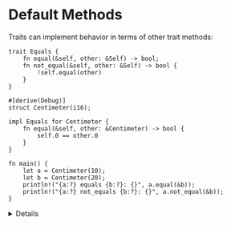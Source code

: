 # Default Methods

Traits can implement behavior in terms of other trait methods:

```rust,editable
trait Equals {
    fn equal(&self, other: &Self) -> bool;
    fn not_equal(&self, other: &Self) -> bool {
        !self.equal(other)
    }
}

#[derive(Debug)]
struct Centimeter(i16);

impl Equals for Centimeter {
    fn equal(&self, other: &Centimeter) -> bool {
        self.0 == other.0
    }
}

fn main() {
    let a = Centimeter(10);
    let b = Centimeter(20);
    println!("{a:?} equals {b:?}: {}", a.equal(&b));
    println!("{a:?} not_equals {b:?}: {}", a.not_equal(&b));
}
```

<details>

* Traits may specify pre-implemented (default) methods and methods that users are required to
  implement themselves. Methods with default implementations can rely on required methods.

* Move method `not_equal` to a new trait `NotEqual`.

* Make `Equals` a super trait for `NotEqual`.
    ```rust,editable,compile_fail
    trait NotEqual: Equals {
        fn not_equal(&self, other: &Self) -> bool {
            !self.equal(other)
        }
    }
    ```

* Provide a blanket implementation of `NotEqual` for `Equal`.
    ```rust,editable,compile_fail
    trait NotEqual {
        fn not_equal(&self, other: &Self) -> bool;
    }

    impl<T> NotEqual for T where T: Equals {
        fn not_equal(&self, other: &Self) -> bool {
            !self.equal(other)
        }
    }
    ```
  * With the blanket implementation, you no longer need `Equals` as a super trait for `NotEqual`.
    
</details>
